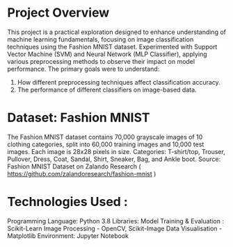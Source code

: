 # Project Overview
This project is a practical exploration designed to enhance understanding of machine learning fundamentals, focusing on image classification techniques using the Fashion MNIST dataset. Experimented with Support Vector Machine (SVM) and Neural Network (MLP Classifier), applying various preprocessing methods to observe their impact on model performance. The primary goals were to understand:

1. How different preprocessing techniques affect classification accuracy.
2. The performance of different classifiers on image-based data.

# Dataset: Fashion MNIST
The Fashion MNIST dataset contains 70,000 grayscale images of 10 clothing categories, split into 60,000 training images and 10,000 test images. Each image is 28x28 pixels in size.
Categories: T-shirt/top, Trouser, Pullover, Dress, Coat, Sandal, Shirt, Sneaker, Bag, and Ankle boot.
Source: Fashion MNIST Dataset on Zalando Research ( https://github.com/zalandoresearch/fashion-mnist )

# Technologies Used :
Programming Language: Python 3.8
Libraries:
Model Training & Evaluation : Scikit-Learn 
Image Processing - OpenCV, Scikit-Image 
Data Visualisation - Matplotlib 
Environment: Jupyter Notebook
